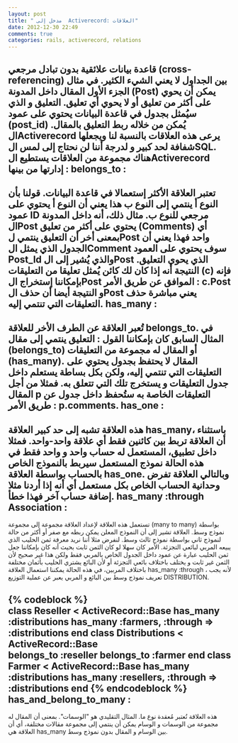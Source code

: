 ```yaml
---
layout: post
title: " مدخل إلى  Activerecord: العلاقات"
date: 2012-12-30 22:49
comments: true
categories: rails, activerecord, relations
---
```


قاعدة بيانات علائقية بدون تبادل مرجعي (cross-referencing) بين الجداول  لا يعني الشيء الكثير. في مثال الجزء الأول المقال داخل المدونة (Post) يمكن أن يحوي على أكثر من تعليق أو لا يحوي أي تعليق. التعليق و الذي سيُمثل بجدول في قاعدة البيانات يحتوي على عمود (post_id) يُمكن من خلاله ربط التعليق بالمقال. الActiverecord يرعى هذه العلاقات بالنسبة لنا ويجعلها شفافة لحد كبير و لدرجة أننا لن نحتاج إلى لمس الSQL.
هناك مجموعة من العلاقات يستطيع الActiverecord إدارتها من بينها :
belongs_to : 
-------------
تعتبر العلاقة الأكثر إستعمالا في قاعدة البيانات. قولنا بأن النوع أ ينتمي إلى النوع ب هذا يعني أن النوع أ يحتوي على عمود ID مرجعي للنوع ب. مثال ذلك، أنه داخل المدونة الPost يحتوي على أكثر من تعليق (Comments) أي بمعنى أخر أن التعليق ينتمي لPost واحد فهذا يعني أن الجدول الذي يمثل الComment سوف يحتوي على العمود Post_Id والذي يُشير إلى الPost الذي يحوي التعليق. النتيجة أنه إذا كان لك كائن يُمثل تعليقا من التعليقات (c)  فإنه بإمكاننا إستخراج الPost الموافق عن طريق الأمر : c.Post و النتيجة أيضا أن حذف الPost يعني مباشرة حذف التعليقات التي تنتمي إليه.
has_many : 
-------------
تُعبر العلاقة عن الطرف الأخر للعلاقة belongs_to. في المثال السابق كان بإمكاننا القول : التعليق ينتمي إلى مقال (belongs_to) أو المقال له مجموعة من التعليقات (has_many). المقال لا يحتفظ بجدول يحتوي على التعليقات التي تنتمي إليه، ولكن بكل بساطة يستعلم داخل جدول التعليقات و يستخرج تلك التي تتعلق به. فمثلا من أجل المقال p التعليقات الخاصة به ستُحفظ داخل جدول عن طريق الأمر : p.comments.
has_one : 
-------------
هذه العلاقة تشبه إلى حد كبير العلاقة has_many، باستثناء أن العلاقة تربط بين كائنين فقط أي علاقة واحد-واحد. فمثلا داخل تطبيق،  المستعمل له حساب واحد و واحد فقط في هذه الحالة نموذج المستعمل سيربط بالنموذج الخاص بالحساب بواسطة العلاقة has_one. وبالتالي العلاقة تفرض وحدانية الحساب الخاص بكل مستعمل أي أنه إذا أردنا مثلا إضافة 
حساب آخر فهذا خطأ.
has_many :through Association :
-----------------------------------
 تستعمل هذه العلاقة لإعداد العلاقة مجموعة إلى مجموعة (many to many) بواسطة نموذج وسط. العلاقة تشير إلى أن النموذج المعلن يمكن ربطه مع صفر أو أكثر من حالة لنموذج ثاني بواسطة نموذج ثالث وسط. لنفرض مثلا أننا نريد معرفة ثمن الحليب الذي يبيعه المربي لبائعي التجزئة. الأمر كان سهلا لو كان الثمن ثابت بحيث أنه كان بإمكاننا جعل ثمن الحليب عبارة عن عمود داخل الجدول الخاص بالمربي فقط  ولكن هذا غير صحيح لأن الثمن غير ثابت و يختلف باختلاف بائعي التجزئة أو لأن البائع يشتري الحليب بأثمان مختلفة باختلاف المربين، في هذه الحالة يمكننا استعمال العلاقة    has_many :through ، لأنه يجب تعريف نموذج وسط بين البائع و المربي يعبر عن عملية التوزيع DISTRIBUTION.
		 	 	 	
{% codeblock %}		
class Reseller < ActiveRecord::Base
  has_many :distributions
  has_many :farmers, :through => :distributions
end
class Distributions < ActiveRecord::Base    
  belongs_to :reseller
  belongs_to :farmer
end
class Farmer < ActiveRecord::Base
  has_many :distributions
  has_many :resellers, :through => :distributions
end
{% endcodeblock %} 
  has_and_belong_to_many : 
----------------------------
هذه العلاقة تُعتبر مُعقدة نوع ما. المثال التقليدي هو "الوسمات". بمعنى أن المقال له مجموعة من الوسمات و الوسام يمكن أن ينتمي إلى مجموعة مقالات مختلفة، أي أن العلاقة  هي has_many بين الوسام و المقال بدون نموذج وسط. 

